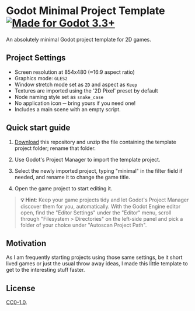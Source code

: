 # Godot Minimal Project Template [![Made for Godot 3.3+][badge]][godot]

An absolutely minimal Godot project template for 2D games.


## Project Settings

-   Screen resolution at 854x480 (≈16:9 aspect ratio)
-   Graphics mode: `GLES2`
-   Window stretch mode set as `2D` and aspect as `Keep`
-   Textures are imported using the '2D Pixel' preset by default
-   Node naming style set as `snake_case`
-   No application icon ─ bring yours if you need one!
-   Includes a main scene with an empty script.


## Quick start guide

1.  [Download][download] this repository and unzip the file containing the
    template project folder; rename that folder.

2.  Use Godot's Project Manager to import the template project.

3.  Select the newly imported project, typing "minimal" in the filter field if
    needed, and rename it to change the game title.

4.  Open the game project to start editing it.

>   **💡 Hint**: Keep your game projects tidy and let Godot's Project Manager
    discover them for you, automatically. With the Godot Engine editor open,
    find the "Editor Settings" under the "Editor" menu, scroll through
    "Filesystem > Directories" on the left-side panel and pick a folder of your
    choice under "Autoscan Project Path".


## Motivation

As I am frequently starting projects using those same settings, be it short
lived games or just the usual throw away ideas, I made this little template
to get to the interesting stuff faster.


## License

[CC0-1.0](LICENSE.md).


[godot]: https://godotengine.org/
[badge]: https://flat.badgen.net/badge/made%20for/Godot%203.3%2b/478cbf
[download]: https://github.com/MCMLXXXV/godot-minimal-template/archive/refs/heads/main.zip
